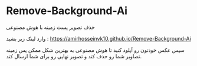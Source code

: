 # Remove-Background-Ai
حذف تصویر پست زمینه با هوش مصنوعی 

وارد لینک زیر بشید :      https://amirhosseinvk10.github.io/Remove-Background-Ai

سپس عکس خودتون رو آپلود کنید تا هوش مصنوعی به بهترین شکل ممکن پس زمینه تصاویر شما رو حذف کند و تصویر نهایی رو برای شما ارسال کند.
